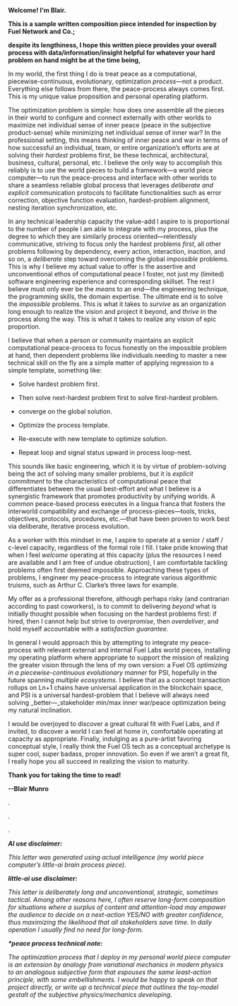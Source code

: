 **Welcome! I'm Blair.**

**This is a sample written composition piece intended for inspection by Fuel Network and Co.;**

**despite its lengthiness, I hope this written piece provides your overall process with data/information/insight helpful for whatever your hard problem on hand might be at the time being,**

In my world, the first thing I do is treat peace as a computational, piecewise-continuous, evolutionary, optimization _process_—not a product. Everything else follows from there, the peace-process always comes first. This is my unique value proposition and personal operating platform.

The optimization problem is simple: how does one assemble all the pieces in their world to configure and connect externally with other worlds to maximize net individual sense of inner peace (peace in the subjective product-sense) while minimizing net individual sense of inner war? In the professional setting, this means thinking of inner peace and war in terms of how successful an individual, team, or entire organization’s efforts are at solving their _hardest_ problems first, be these technical, architectural, business, cultural, personal, etc. I believe the only way to accomplish this reliably is to use the world pieces to build a framework—a world piece computer—to run the peace-process and interface with other worlds to share a seamless reliable global process that leverages _deliberate and explicit_ communication protocols to facilitate functionalities such as error correction, objective function evaluation, hardest-problem alignment, nesting iteration synchronization, etc.

In any technical leadership capacity the value-add I aspire to is proportional to the number of people I am able to integrate with my process, plus the degree to which they are similarly process oriented—relentlessly communicative, striving to focus only the hardest problems _first_, all other problems following by dependency, every action, interaction, inaction, and so on, a _deliberate_ step toward overcoming the global _impossible_ problems. This is why I believe my actual value to offer is the assertive and unconventional ethos of computational peace I foster, not just my (limited) software engineering experience and corresponding skillset. The rest I believe must only ever be the _means_ to an end—the engineering technique, the programming skills, the domain expertise. The ultimate end is to solve the _impossible_ problems. This is what it takes to _survive_ as an organization long enough to realize the vision and project it beyond, and _thrive_ in the process along the way. This is what it takes to realize any vision of epic proportion.

I believe that when a person or community maintains an explicit computational peace-process to focus honestly on the impossible problem at hand, then dependent problems like individuals needing to master a new technical skill on the fly are a simple matter of applying regression to a simple template, something like:

*   Solve hardest problem first.
    
*   Then solve next-hardest problem first to solve first-hardest problem.
    
*   converge on the global solution.
    
*   Optimize the process template.
    
*   Re-execute with new template to optimize solution.
    
*   Repeat loop and signal status upward in process loop-nest.
    

This sounds like basic engineering, which it is by virtue of problem-solving being the act of solving many smaller problems, but it is _explicit commitment_ to the characteristics of computational peace that differentiates between the usual best-effort and what I believe is a synergistic framework that promotes productivity by unifying worlds. A common peace-based process executes in a lingua franca that fosters the interworld compatibility and exchange of process-pieces—tools, tricks, objectives, protocols, procedures, etc.—that have been proven to work best via deliberate, iterative process evolution.

As a worker with this mindset in me, I aspire to operate at a senior / staff / c-level capacity, regardless of the formal role I fill. I take pride knowing that when I feel _welcome_ operating at this capacity (plus the resources I need are available and I am free of undue obstruction), I am comfortable tackling problems often first deemed impossible. Approaching these types of problems, I engineer my peace-process to integrate various algorithmic truisms, such as Arthur C. Clarke’s three laws for example.

My offer as a professional therefore, although perhaps risky (and contrarian according to past coworkers), is to commit to delivering _beyond_ what is initially thought possible when focusing on the hardest problems first: if hired, then I cannot help but strive to _overpromise_, then _overdeliver_, and hold myself accountable with a _satisfaction guarantee_.

In general I would approach this by attempting to integrate my peace-process with relevant external and internal Fuel Labs world pieces, installing my operating platform where appropriate to support the mission of realizing the greater vision through the lens of my own version: a Fuel OS _optimizing in a piecewise-continuous evolutionary manner_ for PSI, hopefully in the future spanning _multiple ecosystems_. I believe that as a concept transaction rollups on Ln+1 chains have universal application in the blockchain space, and PSI is a universal hardest-problem that I believe will always need solving _better—_stakeholder min/max inner war/peace optimization being my natural inclination.

I would be overjoyed to discover a great cultural fit with Fuel Labs, and if invited, to discover a world I can feel at home in, comfortable operating at capacity as appropriate. Finally, indulging as a pure-artist favoring conceptual style, I really think the Fuel OS tech as a conceptual archetype is super cool, super badass, proper innovation. So even if we aren’t a great fit, I really hope you all succeed in realizing the vision to maturity.

**Thank you for taking the time to read!**

**--Blair Munro**

.

.

.

_**AI use disclaimer:**_

_This letter was generated using actual intelligence (my world piece computer’s little-ai brain process piece)._

_**little-ai use disclaimer:**_

_This letter is deliberately long and unconventional, strategic, sometimes tactical. Among other reasons here, I often reserve long-form composition for situations where a surplus of content and attention-load may empower the audience to decide on a next-action YES/NO with greater confidence, thus maximizing the likelihood that all stakeholders save time. In daily operation I usually find no need for long-form._

_**\*peace process technical note:**_

_The optimization process that I deploy in my personal world piece computer is an extension by analogy from variational mechanics in modern physics to an analogous subjective form that espouses the same least-action principle, with some embellishments. I would be happy to speak on that project directly, or write up a technical piece that outlines the toy-model gestalt of the subjective physics/mechanics developing._
